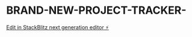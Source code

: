 # BRAND-NEW-PROJECT-TRACKER-

[Edit in StackBlitz next generation editor ⚡️](https://stackblitz.com/~/github.com/ChavezXXL/BRAND-NEW-PROJECT-TRACKER-)